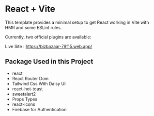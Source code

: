 # React + Vite

This template provides a minimal setup to get React working in Vite with HMR and some ESLint rules.

Currently, two official plugins are available:

Live Site : https://bizbazaar-79f15.web.app/

## Package Used in this Project
- react
- React Router Dom
- Tailwind Css With Daisy UI
- react-hot-toast
- sweetalert2
- Props Types
- react-icons
- Firebase for Authentication

